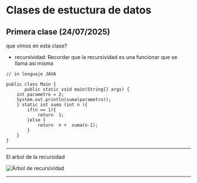 # Clases de estuctura de datos 

## Primera clase (24/07/2025)

 que vimos en esta clase?

- recursividad: Recordar que la recursividad es una funcionar que se llama asi misma 


````
// in lenguaje JAVA 

public class Main {
       public static void main(String[] args) { 
    int parametro = 2;
    System.out.println(suma(parametro));
    } static int suma (int n ){
        if(n == 1){
            return  1;
        }else {
            return  n +  suma(n-1);
        }
    }
}
`````
--- 
El arbol de la recursidad
<br>


![Árbol de recursividad](https://complex-systems-ai.com/wp-content/uploads/2016/02/fibo.png)


---
